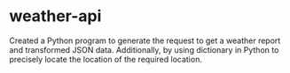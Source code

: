 # weather-api
Created a Python program to generate the request to get a weather report and transformed JSON data.
Additionally, by using dictionary in Python to precisely locate the location of the required location. 
